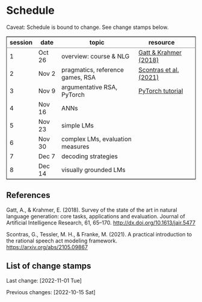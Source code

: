 
# Schedule

Caveat: Schedule is bound to change. See change stamps below.

<table border="2" cellspacing="0" cellpadding="6" rules="groups" frame="hsides">


<colgroup>
<col  class="org-right" />

<col  class="org-left" />

<col  class="org-left" />

<col  class="org-left" />

<col  class="org-left" />
</colgroup>
<thead>
<tr>
<th scope="col" class="org-right">session</th>
<th scope="col" class="org-left">date</th>
<th scope="col" class="org-left">topic</th>
<th scope="col" class="org-left">resource</th>
<th scope="col" class="org-left">&#xa0;</th>
</tr>
</thead>

<tbody>
<tr>
<td class="org-right">1</td>
<td class="org-left">Oct 26</td>
<td class="org-left">overview: course &amp; NLG</td>
<td class="org-left"><a href="http://dx.doi.org/10.1613/jair.5477">Gatt &amp; Krahmer (2018)</a></td>
<td class="org-left">&#xa0;</td>
</tr>


<tr>
<td class="org-right">2</td>
<td class="org-left">Nov 2</td>
<td class="org-left">pragmatics, reference games, RSA</td>
<td class="org-left"><a href="https://arxiv.org/abs/2105.09867">Scontras et al. (2021)</a></td>
<td class="org-left">&#xa0;</td>
</tr>


<tr>
<td class="org-right">3</td>
<td class="org-left">Nov 9</td>
<td class="org-left">argumentative RSA, PyTorch</td>
<td class="org-left"><a href="https://pytorch.org/tutorials/beginner/basics/intro.html">PyTorch tutorial</a></td>
<td class="org-left">&#xa0;</td>
</tr>


<tr>
<td class="org-right">4</td>
<td class="org-left">Nov 16</td>
<td class="org-left">ANNs</td>
<td class="org-left">&#xa0;</td>
<td class="org-left">&#xa0;</td>
</tr>


<tr>
<td class="org-right">5</td>
<td class="org-left">Nov 23</td>
<td class="org-left">simple LMs</td>
<td class="org-left">&#xa0;</td>
<td class="org-left">&#xa0;</td>
</tr>


<tr>
<td class="org-right">6</td>
<td class="org-left">Nov 30</td>
<td class="org-left">complex LMs, evaluation measures</td>
<td class="org-left">&#xa0;</td>
<td class="org-left">&#xa0;</td>
</tr>


<tr>
<td class="org-right">7</td>
<td class="org-left">Dec 7</td>
<td class="org-left">decoding strategies</td>
<td class="org-left">&#xa0;</td>
<td class="org-left">&#xa0;</td>
</tr>


<tr>
<td class="org-right">8</td>
<td class="org-left">Dec 14</td>
<td class="org-left">visually grounded LMs</td>
<td class="org-left">&#xa0;</td>
<td class="org-left">&#xa0;</td>
</tr>
</tbody>
</table>


## References

Gatt, A., & Krahmer, E. (2018). Survey of the state of the art in natural language generation: core tasks, applications and evaluation. Journal of Artificial Intelligence Research, 61, 65–170. <http://dx.doi.org/10.1613/jair.5477>

Scontras, G., Tessler, M. H., & Franke, M. (2021). A practical introduction to the rational speech act modeling framework. <https://arxiv.org/abs/2105.09867>


## List of change stamps

Last change: <span class="timestamp-wrapper"><span class="timestamp">[2022-11-01 Tue]</span></span>

Previous changes: <span class="timestamp-wrapper"><span class="timestamp">[2022-10-15 Sat]</span></span>

